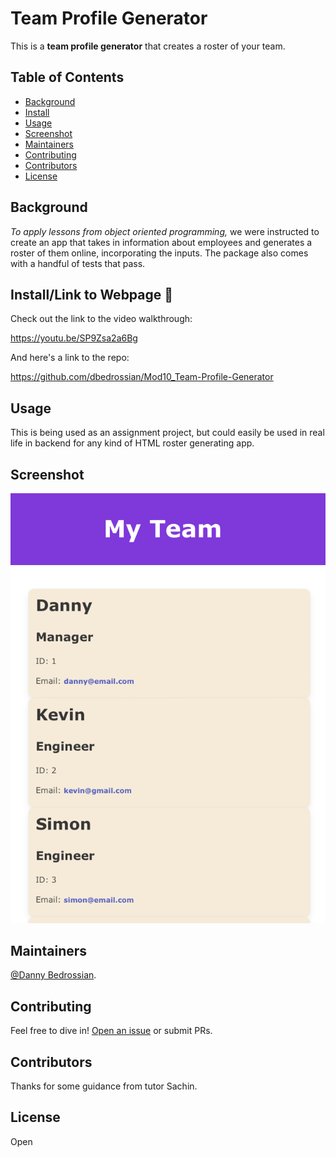 # Team Profile Generator

This is a **team profile generator** that creates a roster of your team.

## Table of Contents

- [Background](#background)
- [Install](#install)
- [Usage](#usage)
- [Screenshot](#screenshot)
- [Maintainers](#maintainers)
- [Contributing](#contributing)
- [Contributors](#contributors)
- [License](#license)

## Background

*To apply lessons from object oriented programming,* we were instructed to create an app that takes in information about employees and generates a roster of them online, incorporating the inputs. The package also comes with a handful of tests that pass.


## Install/Link to Webpage 🔗 

Check out the link to the video walkthrough:

https://youtu.be/SP9Zsa2a6Bg


And here's a link to the repo:

https://github.com/dbedrossian/Mod10_Team-Profile-Generator


## Usage

This is being used as an assignment project, but could easily be used in real life in backend for any kind of HTML roster generating app.


## Screenshot

![screenshot](./assets/screenshot.png)

## Maintainers

[@Danny Bedrossian](https://github.com/dbedrossian).

## Contributing

Feel free to dive in! [Open an issue](https://github.com/dbedrossian/standard-readme/issues/new) or submit PRs.


## Contributors

Thanks for some guidance from tutor Sachin.


## License

Open